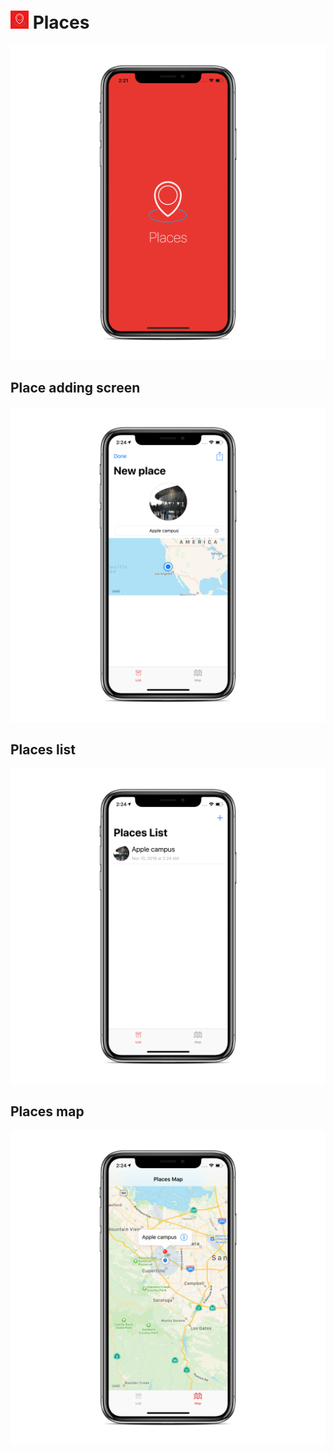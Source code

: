 # ![Logo](https://github.com/AlexeyVoronov96/Places/blob/master/Places/Assets.xcassets/AppIcon.appiconset/Icon-App-29x29%401x.png) Places
![LaunchScreen](https://github.com/AlexeyVoronov96/Places/blob/master/Screenshots/LaunchScreen.png)
## Place adding screen
![PlaceAddingScreen](https://github.com/AlexeyVoronov96/Places/blob/master/Screenshots/PlaceAddingScreen.png)
## Places list
![PlacesList](https://github.com/AlexeyVoronov96/Places/blob/master/Screenshots/PlacesListScreen.png)
## Places map
![PlacesMap](https://github.com/AlexeyVoronov96/Places/blob/master/Screenshots/PlacesMapScreen.png)
